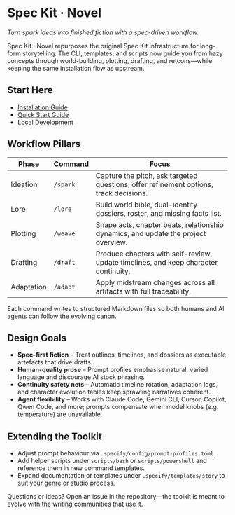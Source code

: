 # Spec Kit · Novel

*Turn spark ideas into finished fiction with a spec-driven workflow.*

Spec Kit · Novel repurposes the original Spec Kit infrastructure for long-form storytelling. The CLI, templates, and scripts now guide you from hazy concepts through world-building, plotting, drafting, and retcons—while keeping the same installation flow as upstream.

## Start Here

- [Installation Guide](installation.md)
- [Quick Start Guide](quickstart.md)
- [Local Development](local-development.md)

## Workflow Pillars

| Phase | Command | Focus |
| ----- | ------- | ----- |
| Ideation | `/spark` | Capture the pitch, ask targeted questions, offer refinement options, track decisions. |
| Lore | `/lore` | Build world bible, dual-identity dossiers, roster, and missing facts list. |
| Plotting | `/weave` | Shape acts, chapter beats, relationship dynamics, and update the project overview. |
| Drafting | `/draft` | Produce chapters with self-review, update timelines, and keep character continuity. |
| Adaptation | `/adapt` | Apply midstream changes across all artifacts with full traceability. |

Each command writes to structured Markdown files so both humans and AI agents can follow the evolving canon.

## Design Goals

- **Spec-first fiction** – Treat outlines, timelines, and dossiers as executable artefacts that drive drafts.
- **Human-quality prose** – Prompt profiles emphasise natural, varied language and discourage AI stock phrasing.
- **Continuity safety nets** – Automatic timeline rotation, adaptation logs, and character evolution tables keep sprawling narratives coherent.
- **Agent flexibility** – Works with Claude Code, Gemini CLI, Cursor, Copilot, Qwen Code, and more; prompts compensate when model knobs (e.g. temperature) are unavailable.

## Extending the Toolkit

- Adjust prompt behaviour via `.specify/config/prompt-profiles.toml`.
- Add helper scripts under `scripts/bash` or `scripts/powershell` and reference them in new command templates.
- Expand documentation or templates under `.specify/templates/story` to suit your genre or studio process.

Questions or ideas? Open an issue in the repository—the toolkit is meant to evolve with the writing communities that use it.
